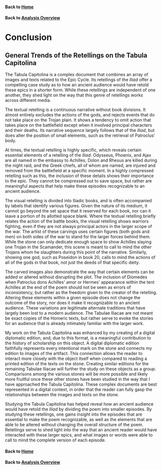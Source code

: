 #### Back to [Home](https://brclar15.github.io/tabulaCapitolina/)
#### Back to [Analysis Overview](analysisPage.md)


# Conclusion

## General Trends of the Retellings on the Tabula Capitolina

The Tabula Capitolina is a complex document that combines an array of images and texts related to the Epic Cycle. Its retellings of the *Iliad* offer a compelling case study as to how an ancient audience would have retold these epics in a shorter form. While these retellings are independent of one another, they shed light on the way that this genre of retellings works across different media.

The textual retelling is a continuous narrative without book divisions. It almost entirely excludes the actions of the gods, and rejects events that do not take place on the Trojan plain. It shows a tendency to omit action that takes place on the battlefield except when it involved principal characters and their deaths. Its narrative sequence largely follows that of the *Iliad*, but does alter the position of small elements, such as the retrieval of Patroclus' body.

At times, the textual retelling is highly specific, which reveals certain essential elements of a retelling of the *Iliad*. Odysseus, Phoenix, and Ajax are all named in the embassy to Achilles, Dolon and Rhesus are killed during the night raid, and the Greek chiefs, all of whom are named, are injured and removed from the battlefield at a specific moment. In a highly compressed retelling such as this, the inclusion of these details shows their importance to the epic. They cannot be compressed out to save space, but rather are meaningful aspects that help make these episodes recognizable to an ancient audience. 

The visual retelling is divided into Iliadic books, and is often accompanied by labels that identify various figures. Given the nature of its medium, it cannot go beyond the set space that it reserved for each book, nor can it leave a portion of its allotted space blank. Where the textual retelling briefly relates the action of the battle books, the visual retelling shows warriors fighting, even if they are not always principal actors in the larger scope of the war. The artist of these carvings uses certain figures (both gods and men) on both sides of the war to stand for the larger forces behind them. While the stone can only dedicate enough space to show Achilles slaying one Trojan in the Scamander, this scene is meant to call to mind the other Trojans whom he slaughters during this point of the narrative. Similarly, showing one god, such as Poseidon in book 20, calls to mind the actions of all of the gods in that book, not just the deeds of that specific deity. 

The carved images also demonstrate the way that certain elements can be added or altered without disrupting the plot. The inclusion of Diomedes when Patroclus dons Achilles' amor or Hermes' appearance within the tent Achilles at the end of the poem should not be seen as errors of inconsistency, but rather as the freedom given to the creator of the retelling. Altering these elements within a given episode does not change the outcome of the story, nor does it make it recognizable to an ancient audience. These variations are legitimate alternate traditions that have largely been lost to a modern audience. The Tabulae Iliacae are not meant be exact copies of the Homeric texts, but rather serve to evoke the stories for an audience that is already intimately familiar with the larger work. 

My work on the Tabula Capitolina was enhanced by my creating of a digital diplomatic edition, and, due to this format, is a meaningful contribution to the history of scholarship on this object. A digital diplomatic edition faithfully represents every intentional mark on the stone and connects my edition to images of the artifact. This connection allows the reader to interact more closely with the object itself when compared to reading a printed edition of the texts on the stone. Creating similar editions for the remaining Tabulae Iliacae will further the study on these objects as a group. Comparisons among the various stones will be more possible and likely more fruitful once these other stones have been studied in the way that I have approached the Tabula Capitolina. These complex documents are best represented in a digital context, in order that the reader can fully gasp the relationships between the images and texts on the stone. 

Studying the Tabula Capitolina has helped reveal how an ancient audience would have retold the *Iliad* by dividing the poem into smaller episodes. By studying these retellings, one gains insight into the episodes that are essential to make the poem recognizable, as well as the elements that are able to be altered without changing the overall structure of the poem. Retellings serve to shed light into the way that an ancient reader would have interacted with these larger epics, and what images or words were able to call to mind the complete version of each episode. 




#### Back to [Home](https://brclar15.github.io/tabulaCapitolina/)
#### Back to [Analysis Overview](analysisPage.md)
